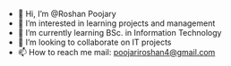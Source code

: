 - 👋 Hi, I’m @Roshan Poojary
- 👀 I’m interested in learning projects and management
- 🌱 I’m currently learning BSc. in Information Technology
- 💞️ I’m looking to collaborate on IT projects
- 📫 How to reach me 
mail: poojariroshan4@gmail.com

<!---
Roshan0004/Roshan0004 is a ✨ special ✨ repository because its `README.md` (this file) appears on your GitHub profile.
You can click the Preview link to take a look at your changes.
--->
